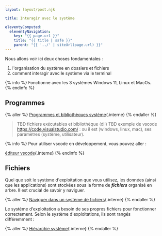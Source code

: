 ```yaml
---
layout: layout/post.njk

title: Interagir avec le système

eleventyComputed:
  eleventyNavigation:
    key: "{{ page.url }}"
    title: "{{ title | safe }}"
    parent: "{{ '../' | siteUrl(page.url) }}"
---
```


Nous allons voir ici deux choses fondamentales :

1. l'organisation du système en dossiers et fichiers
2. comment interagir avec le système via le terminal

{% info %}
Fonctionne avec les 3 systèmes Windows 11, Linux et MacOs.
{% endinfo %}

## Programmes

{% aller %}
[Programmes et bibliothèques système](fichiers-exécutable){.interne}
{% endaller %}

> TBD fichiers exécutables et bibliothèque (dll)
> TBD exemple de vscode <https://code.visualstudio.com/> : ou il est (windows, linux, mac), ses paramètres (système, utilisateur).

{% info %}
Pour utiliser vscode en développement, vous pouvez aller :

[éditeur vscode](/cours/coder-et-développer/bases-programmation/interpréteur/éditeur-vscode/){.interne}
{% endinfo %}

## Fichiers

Quel que soit le système d'exploitation que vous utilisez, les données (ainsi que les applications) sont stockées sous la forme de **_fichiers_** organisé en arbre. Il est crucial de savoir y naviguer.

{% aller %}
[Naviguer dans un système de fichiers](fichiers-navigation){.interne}
{% endaller %}

Le système d'exploitation a besoin de ses propres fichiers pour fonctionner correctement. Selon le système d'exploitations, ils sont rangés différemment :

{% aller %}
[Hiérarchie système](fichiers-système){.interne}
{% endaller %}
